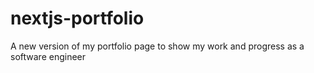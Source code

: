 # nextjs-portfolio
A new version of my portfolio page to show my work and progress as a software engineer
